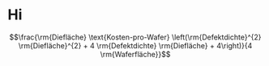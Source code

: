 # Hi

$$\frac{\rm{Diefläche} \text{Kosten-pro-Wafer} \left(\rm{Defektdichte}^{2} \rm{Diefläche}^{2} + 4 \rm{Defektdichte} \rm{Diefläche} + 4\right)}{4 \rm{Waferfläche}}$$

